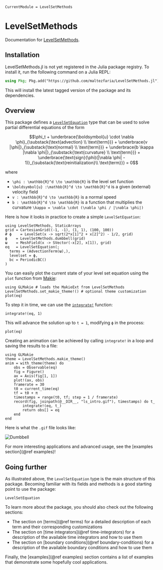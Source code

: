 ```@meta
CurrentModule = LevelSetMethods
```

# LevelSetMethods

Documentation for [LevelSetMethods](https://github.com/maltezfaria/LevelSetMethods.jl).

## Installation

LevelSetMethods.jl is not yet registered in the Julia package registry. To install it, run
the following command on a Julia REPL:

```julia
using Pkg; Pkg.add("https://github.com/maltezfaria/LevelSetMethods.jl")
```

This will install the latest tagged version of the package and its dependencies.

## Overview

This package defines a [`LevelSetEquation`](@ref) type that can be used to solve partial
differential equations of the form

```math
\phi_t + \underbrace{\boldsymbol{u} \cdot \nabla \phi}_{\substack{\text{advection} \\ \text{term}}} + \underbrace{v |\phi|}_{\substack{\text{normal} \\ \text{term}}} + \underbrace{b \kappa |\nabla \phi|}_{\substack{\text{curvature} \\ \text{term}}} + \underbrace{\text{sign}(\phi)(|\nabla \phi| - 1)}_{\substack{\text{reinitialization}\\ \text{term}}} = 0
```

where

- ``\phi : \mathbb{R}^d \to \mathbb{R}`` is the level set function
- ``\boldsymbol{u} :\mathbb{R}^d \to \mathbb{R}^d`` is a given (external) velocity field
- ``v : \mathbb{R}^d \to \mathbb{R}`` is a normal speed
- ``b : \mathbb{R}^d \to \mathbb{R}`` is a function that multiplies the curvature ``\kappa =
  \nabla \cdot (\nabla \phi / |\nabla \phi|)``

Here is how it looks in practice to create a simple `LevelSetEquation`:

```@example ls-intro
using LevelSetMethods, StaticArrays
grid = CartesianGrid((-1, -1), (1, 1), (100, 100))
# ϕ    = LevelSet(x -> sqrt(2*x[1]^2 + x[2]^2) - 1/2, grid)
ϕ    = LevelSetMethods.dumbbell(grid)
𝐮    = MeshField(x -> SVector(-x[2], x[1]), grid)
eq   = LevelSetEquation(;
  terms = (AdvectionTerm(𝐮),),
  levelset = ϕ,
  bc = PeriodicBC()
)
```

You can easily plot the current state of your level set equation using the `plot` function
from [Makie](https://docs.makie.org):

```@example ls-intro
using GLMakie # loads the MakieExt from LevelSetMethods
LevelSetMethods.set_makie_theme!() # optional theme customization
plot(eq)
```

To step it in time, we can use the [`integrate!`](@ref) function:

```@example ls-intro
integrate!(eq, 1)
```

This will advance the solution up to `t = 1`, modifying `ϕ` in the process:

```@example ls-intro
plot(eq)
```

Creating an animation can be achieved by calling `integrate!` in a loop and saving the
results to a file:

```@example ls-intro
using GLMakie
theme = LevelSetMethods.makie_theme()
anim = with_theme(theme) do
    obs = Observable(eq)
    fig = Figure()
    ax = Axis(fig[1, 1])
    plot!(ax, obs)
    framerate = 30
    t0 = current_time(eq)
    tf = t0 + π
    timestamps = range(t0, tf; step = 1 / framerate)
    record(fig, joinpath(@__DIR__, "ls_intro.gif"), timestamps) do t_
        integrate!(eq, t_)
        return obs[] = eq
    end
end
```

Here is what the `.gif` file looks like:

![Dumbbell](ls_intro.gif)

For more interesting applications and advanced usage, see the [examples section](@ref
examples)!

## Going further

As illustrated above, the `LevelSetEquation` type is the main structure of this package.
Becoming familiar with its fields and methods is a good starting point to use the package:

```@docs
LevelSetEquation
```

To learn more about the package, you should also check out the following sections:

- The section on [terms](@ref terms) for a detailed description of each term and their
  corresponding customizations
- The section on [time integrators](@ref time-integrators) for a description of the
  available time integrators and how to use them
- The section on [boundary conditions](@ref boundary-conditions) for a description of the
  available boundary conditions and how to use them

Finally, the [examples](@ref examples) section contains a list of examples that demonstrate some
hopefully cool applications.
